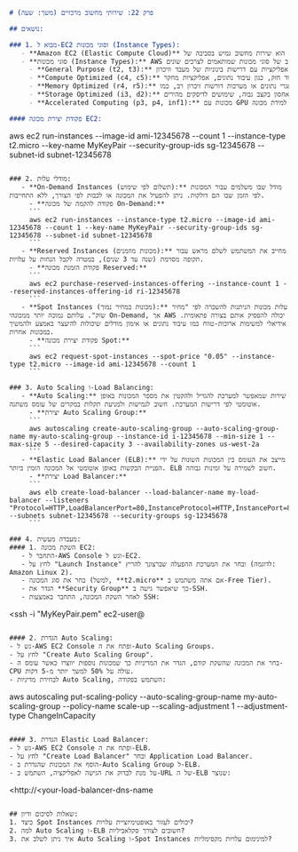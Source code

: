 ```markdown
# פרק 22: שירותי מחשוב מרכזיים (משך: שעה)

## נושאים:

### 1. מבוא ל-EC2 וסוגי מכונות (Instance Types):
   - **Amazon EC2 (Elastic Compute Cloud)** הוא שירות מחשוב גמיש בסביבה של AWS שמאפשר להריץ מכונות וירטואליות (שרתים) ולקבוע את המערכת ההפעלה, המשאבים והחומרה.
   - **סוגי מכונות (Instance Types):** AWS מציעה מגוון רחב של סוגי מכונות שמותאמים לצרכים שונים.
     - **General Purpose (t2, t3):** מכונות המתאימות למגוון אפליקציות עם דרישות בינוניות של מעבד וזיכרון.
     - **Compute Optimized (c4, c5):** מכונות שמתאימות למשימות הדורשות כוח עיבוד חזק, כגון עיבוד נתונים, אפליקציות מחקר.
     - **Memory Optimized (r4, r5):** מכונות שמיועדות למאגרי נתונים או מערכות דורשות זיכרון רב, כמו NoSQL, או יישומים עם עומס כבד על הזיכרון .
     - **Storage Optimized (i3, d2):** מכונות המתאימות לאחסון בקצב גבוה, שימושים לדיסקים מהירים.
     - **Accelerated Computing (p3, p4, inf1):** מכונות עם GPU ומעבדים מותאמים עבור לומדות למידת מכונה (Machine Learning) ועיבוד גרפי.

#### פקודת יצירת מכונה EC2:
```
aws ec2 run-instances --image-id ami-12345678 --count 1 --instance-type t2.micro --key-name MyKeyPair --security-group-ids sg-12345678 --subnet-id subnet-12345678
```

### 2. מודלי עלות:
   - **On-Demand Instances (תשלום לפי שימוש):** מודל שבו משלמים עבור המכונות לפי הזמן שבו הם דולקות. ניתן להפעיל את המכונה או לכבות לפי הצורך, ללא התחייבות.
     - **פקודה להקמה של מכונה On-Demand:**
     ```
     aws ec2 run-instances --instance-type t2.micro --image-id ami-12345678 --count 1 --key-name MyKeyPair --security-group-ids sg-12345678 --subnet-id subnet-12345678
     ```
   - **Reserved Instances (מכונות מוזמנים):** מחייב את המשתמש לשלם מראש עבור תקופה מסוימת (שנה עד 3 שנים), במטרה לקבל הנחות על עלויות.
     - **פקודת הזמנת מכונה Reserved:**
     ```
     aws ec2 purchase-reserved-instances-offering --instance-count 1 --reserved-instances-offering-id ri-12345678
     ```
   - **Spot Instances (מכונות במחיר נמוך):** עלות מכונות הניתנות להשכרה לפי "מחיר שוק". עלותם נמוכה יותר ממכונהי On-Demand, אך AWS יכולה להפסיק אותם בצורה פתאומית. אידיאלי למשימות ארוכות-טווח כמו עיבוד נתונים או אימון מודלים שיכולות להיעצר באמצע ולהמשיך במכונות אחרות.
     - **פקודת יצירת מכונה Spot:**
     ```
     aws ec2 request-spot-instances --spot-price "0.05" --instance-type t2.micro --image-id ami-12345678 --count 1
     ```

### 3. Auto Scaling ו-Load Balancing:
   - **Auto Scaling:** שירות שמאפשר למערכת להגדיל ולהקטין את מספר המכונות באופן אוטומטי לפי דרישות המערכת. חשוב לגמישות ולמניעת תקלות במקרים של עומס משתנה.
     - **יצירת Auto Scaling Group:**
     ```
     aws autoscaling create-auto-scaling-group --auto-scaling-group-name my-auto-scaling-group --instance-id i-12345678 --min-size 1 --max-size 5 --desired-capacity 3 --availability-zones us-west-2a
     ```
   - **Elastic Load Balancer (ELB):** מייצב את העומס בין המכונות השונות על ידי הפניית הבקשות באופן אוטומטי אל המכונה הזמין ביותר. ELB חשוב לשמירה על זמינות גבוהה.
     - **יצירת Load Balancer:**
     ```
     aws elb create-load-balancer --load-balancer-name my-load-balancer --listeners "Protocol=HTTP,LoadBalancerPort=80,InstanceProtocol=HTTP,InstancePort=80" --subnets subnet-12345678 --security-groups sg-12345678
     ```

### 4. מעבדה מעשית:
#### 1. השקת מכונה EC2:
   - התחבר ל-AWS Console וגש ל-EC2.
   - לחץ על "Launch Instance" ובחר את המערכת ההפעלה שברצונך להריץ (לדוגמה: Amazon Linux 2).
   - בחר את סוג המכונה (למשל, **t2.micro** אם אתה משתמש ב-Free Tier).
   - הגדר את **Security Group** כך שיאפשר גישה ב-SSH.
   - לאחר השקת המכונה, התחבר באמצעות SSH:
   ```
   <ssh -i "MyKeyPair.pem" ec2-user@<your-ec2-public-ip>
   ```

#### 2. הגדרת Auto Scaling:
- גש ל-AWS EC2 Console ופתח את ה-Auto Scaling Groups.
- לחץ על "Create Auto Scaling Group".
- בחר את המכונה שהשקת קודם, הגדר את המדיניות כך שמכונות נוספות יווצרו כאשר עומס ה-CPU עולה על 50% למשך יותר מ-5 דקות.
- לבחירת מדיניות Auto Scaling, השתמש בפקודה:
   ```
   aws autoscaling put-scaling-policy --auto-scaling-group-name my-auto-scaling-group --policy-name scale-up --scaling-adjustment 1 --adjustment-type ChangeInCapacity
   ```

#### 3. הגדרת Elastic Load Balancer:
- גש ל-AWS EC2 Console ופתח את ה-ELB.
- לחץ על "Create Load Balancer" ובחר Application Load Balancer.
- הוסף את המכונות שהגדרת ב-Auto Scaling Group ל-ELB.
- על מנת לבדוק את הגישה לאפליקציה, השתמש ב-URL של ה-ELB שנוצר:
   ```
   <http://<your-load-balancer-dns-name
   ```

## שאלות לסיכום ודיון:
1. כיצד Spot Instances יכולים לעזור באופטימיזציית עלויות?
2. למה Auto Scaling ו-ELB חשובים לצורך סקלאביליות?
3. איך ניתן לשלב את Auto Scaling ו-Spot Instances למינימום עלויות מקסימליות?
```
